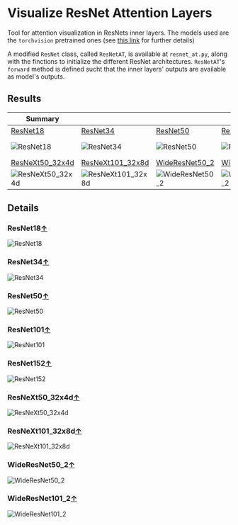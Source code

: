 # Visualize ResNet Attention Layers 

Tool for attention visualization in ResNets inner layers.
The models used are the ``torchvision`` pretrained ones 
(see [this link](https://pytorch.org/docs/stable/torchvision/models.html)
for further details)

A modified ``ResNet`` class, called ``ResNetAT``, is available
at ``resnet_at.py``, along with the finctions to initialize
the different ResNet architectures. ``ResNetAT``'s ``forward``
method is defined sucht that the inner layers' outputs
are available as model's outputs.

## Results

|Summary|   |   |   |   |
|---|---|---|---|---|
|[ResNet18](#resnet18)|[ResNet34](#resnet34)|[ResNet50](#resnet50)|[ResNet101](#resnet101)|[ResNet152](#resnet152)|
|![ResNet18](./results_png/ResNet-18.png)|![ResNet34](./results_png/ResNet-34.png)|![ResNet50](./results_png/ResNet-50.png)|![ResNet101](./results_png/ResNet-101.png)|![ResNet152](./results_png/ResNet-152.png)|
|[ResNeXt50_32x4d](#resnext50_32x4d)|[ResNeXt101_32x8d](#resnext101_32x8d)|[WideResNet50_2](#wideresnet50_2)|[WideResNet101_2](#wideresnet101_2)|
|![ResNeXt50_32x4d](./results_png/ResNeXt-50(32x4d).png)|![ResNeXt101_32x8d](./results_png/ResNeXt-101(32x8d).png)|![WideResNet50_2](./results_png/WideResNet-50(64*2).png)|![WideResNet101_2](./results_png/WideResNet-101(64*2).png)|

## Details

### ResNet18[↑](#results)
![ResNet18](./results_png/ResNet-18.png)
### ResNet34[↑](#results)
![ResNet34](./results_png/ResNet-34.png)
### ResNet50[↑](#results)
![ResNet50](./results_png/ResNet-50.png)
### ResNet101[↑](#results)
![ResNet101](./results_png/ResNet-101.png)
### ResNet152[↑](#results)
![ResNet152](./results_png/ResNet-152.png)

### ResNeXt50_32x4d[↑](#results)
![ResNeXt50_32x4d](./results_png/ResNeXt-50(32x4d).png)
### ResNeXt101_32x8d[↑](#results)
![ResNeXt101_32x8d](./results_png/ResNeXt-101(32x8d).png)

### WideResNet50_2[↑](#results)
![WideResNet50_2](./results_png/WideResNet-50(64*2).png)
###  WideResNet101_2[↑](#results)
![WideResNet101_2](./results_png/WideResNet-101(64*2).png)

